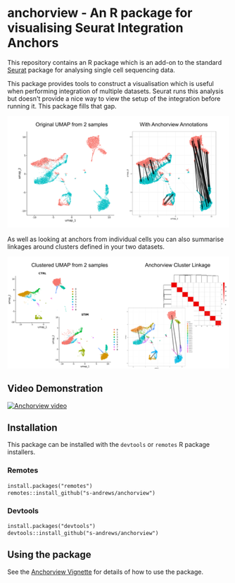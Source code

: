 # anchorview - An R package for visualising Seurat Integration Anchors

This repository contains an R package which is an add-on to the standard [Seurat](https://satijalab.org/seurat/) package for analysing single cell sequencing data.

This package provides tools to construct a visualisation which is useful when performing integration of multiple datasets.  Seurat runs this analysis but doesn't provide a nice way to view the setup of the integration before running it.  This package fills that gap.

![Anchorview Summary](https://raw.githubusercontent.com/s-andrews/anchorview/refs/heads/main/images/anchorview.png)

As well as looking at anchors from individual cells you can also summarise linkages around clusters defined in your two datasets.

![Anchorview Summary](https://raw.githubusercontent.com/s-andrews/anchorview/refs/heads/main/images/anchorview2.png)

## Video Demonstration

[![Anchorview video](../main/images/anchorview_title_slide.png?raw=true)](https://youtu.be/cqpuJ8lFOjk?si=9py9V1NQ_mdKEk-h)



## Installation

This package can be installed with the `devtools` or `remotes` R package installers.

### Remotes
```
install.packages("remotes")
remotes::install_github("s-andrews/anchorview")
```

### Devtools
```
install.packages("devtools")
devtools::install_github("s-andrews/anchorview")
```

## Using the package
See the [Anchorview Vignette](https://html-preview.github.io/?url=https://github.com/s-andrews/anchorview/raw/refs/heads/main/inst/doc/anchorview.html) for details of how to use the package.


